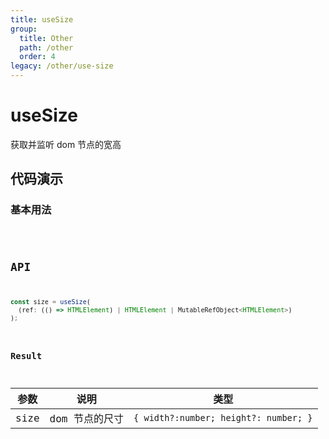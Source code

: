```yaml
---
title: useSize
group:
  title: Other
  path: /other
  order: 4
legacy: /other/use-size
---
```


# useSize

获取并监听 dom 节点的宽高

## 代码演示

### 基本用法

<code src="./demos/Demo1.tsx" />

## API

```javascript
const size = useSize(
  (ref: (() => HTMLElement) | HTMLElement | MutableRefObject<HTMLElement>)
);
```

### Result

| 参数 | 说明           | 类型                                  |
| ---- | -------------- | ------------------------------------- |
| size | dom 节点的尺寸 | `{ width?:number; height?: number; }` |
